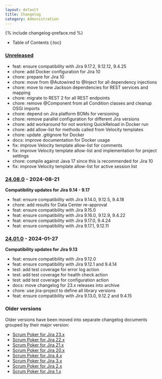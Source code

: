```yaml
---
layout: default
title: Changelog
category: Administration
---
```


{% include changelog-preface.md %}

* Table of Contents
{:toc}

### [Unreleased]

* feat: ensure compatibility with Jira 9.17.2, 9.12.12, 9.4.25
* chore: add Docker configuration for Jira 10
* chore: prepare for Jira 10
* chore: move from @Autowired to @Inject for all dependency injections
* chore: move to new Jackson dependencies for REST services and mapping
* chore: migrate to REST 2 for all REST endpoints
* chore: remove @Component from all Condition classes and cleanup OSGi imports
* chore: depend on Jira platform BOMs for versioning
* chore: remove parallel configuration for different Jira versions
* chore: add workaround for not working QuickReload in Docker run
* chore: add allow-list for methods called from Velocity templates
* chore: update .gitignore for Docker
* docs: improve documentation for Docker usage
* fix: improve Velocity template allow-list for comments
* fix: improve Velocity template allow-list and implementation for project settings
* chore: compile against Java 17 since this is recommended for Jira 10
* fix: improve Velocity template allow-list for active session list

### [24.08.0] - 2024-08-21

**Compatibility updates for Jira 9.14 - 9.17**

* feat: ensure compatibility with Jira 9.14.0, 9.12.5, 9.4.18
* chore: add results for Data Center re-approval
* feat: ensure compatibility with Jira 9.15.0
* feat: ensure compatibility with Jira 9.16.0, 9.12.9, 9.4.22
* feat: ensure compatibility with Jira 9.17.0, 9.4.24
* feat: ensure compatibility with Jira 9.17.1, 9.12.11

### [24.01.0] - 2024-01-27

**Compatibility updates for Jira 9.13**

* feat: ensure compatibility with Jira 9.12.0
* feat: ensure compatibility with Jira 9.12.1 and 9.4.14
* test: add test coverage for error log action
* test: add test coverage for health check action
* test: add test coverage for configuration action
* docs: move changelog for 23.x releases into archive
* chore: use jira-project to define all library versions
* feat: ensure compatibility with Jira 9.13.0, 9.12.2 and 9.4.15

### Older versions

Older versions have been moved into separate changelog documents grouped by their major version:

* [Scrum Poker for Jira 23.x](/changelog-23x)
* [Scrum Poker for Jira 22.x](/changelog-22x)
* [Scrum Poker for Jira 21.x](/changelog-21x)
* [Scrum Poker for Jira 20.x](/changelog-20x)
* [Scrum Poker for Jira 4.x](/changelog-4x)
* [Scrum Poker for Jira 3.x](/changelog-3x)
* [Scrum Poker for Jira 2.x](/changelog-2x)
* [Scrum Poker for Jira 1.x](/changelog-1x)

[Unreleased]: https://github.com/codescape/jira-scrum-poker/compare/24.08.0...HEAD
[24.08.0]: https://github.com/codescape/jira-scrum-poker/compare/24.01.0...24.08.0
[24.01.0]: https://github.com/codescape/jira-scrum-poker/compare/23.11.0...24.01.0

